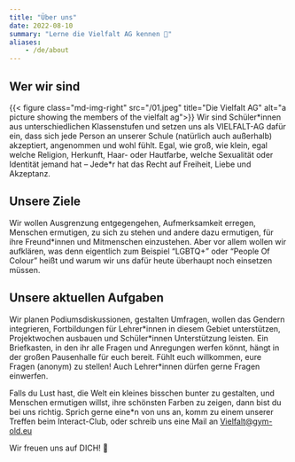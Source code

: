 ```yaml
---
title: "Über uns"
date: 2022-08-10
summary: "Lerne die Vielfalt AG kennen 🌈"
aliases:
    - /de/about
---
```


## Wer wir sind
{{< figure class="md-img-right" src="/01.jpeg" title="Die Vielfalt AG" alt="a picture showing the members of the vielfalt ag">}}
Wir sind Schüler\*innen aus unterschiedlichen Klassenstufen und setzen uns als VIELFALT-AG dafür ein,
dass sich jede Person an unserer Schule (natürlich auch außerhalb) akzeptiert, angenommen und wohl fühlt.
Egal, wie groß, wie klein, egal welche Religion, Herkunft, Haar- oder Hautfarbe, welche Sexualität oder
Identität jemand hat – Jede\*r hat das Recht auf Freiheit, Liebe und Akzeptanz.
<br clear="left"/>

## Unsere Ziele
Wir wollen Ausgrenzung entgegengehen, Aufmerksamkeit erregen, Menschen ermutigen, zu sich zu stehen
und andere dazu ermutigen, für ihre Freund\*innen und Mitmenschen einzustehen. Aber vor allem wollen wir
aufklären, was denn eigentlich zum Beispiel “LGBTQ+” oder “People Of Colour” heißt und warum wir uns
dafür heute überhaupt noch einsetzen müssen.

## Unsere aktuellen Aufgaben
Wir planen Podiumsdiskussionen, gestalten Umfragen, wollen das Gendern integrieren, Fortbildungen
für Lehrer\*innen in diesem Gebiet unterstützen, Projektwochen ausbauen und Schüler\*innen Unterstützung
leisten. Ein Briefkasten, in den ihr alle Fragen und Anregungen werfen könnt, hängt in der großen
Pausenhalle für euch bereit. Fühlt euch willkommen, eure Fragen (anonym) zu stellen! Auch Lehrer\*innen
dürfen gerne Fragen einwerfen.

Falls du Lust hast, die Welt ein kleines bisschen bunter zu gestalten, und Menschen ermutigen willst,
ihre schönsten Farben zu zeigen, dann bist du bei uns richtig. Sprich gerne eine\*n von uns an, komm
zu einem unserer Treffen beim Interact-Club, oder schreib uns eine Mail an Vielfalt@gym-old.eu


Wir freuen uns auf DICH! 🌈
